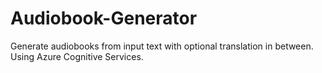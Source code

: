 # Audiobook-Generator
Generate audiobooks from input text with optional translation in between. Using Azure Cognitive Services.
